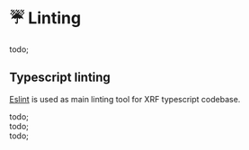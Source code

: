 # ☔️ Linting

todo; <br/>

## Typescript linting

[Eslint](https://eslint.org/) is used as main linting tool for XRF typescript codebase.

todo; <br/>
todo; <br/>
todo; <br/>
